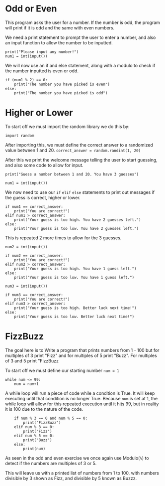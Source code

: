 # Odd or Even

This program asks the user for a number.
If the number is odd, the program will print if it is odd and the same with even numbers.

We need a print statement to prompt the user to enter a number, and also an input function to allow the number to be inputted.

```commandline
print("Please input any number!")
num1 = int(input())
```
We will now use an if and else statement, along with a modulo to check if the number inputted is even or odd.
```commandline
if (num1 % 2) == 0:
    print("The number you have picked is even")
else:
    print("The number you have picked is odd")
```

# Higher or Lower

To start off we must import the random library we do this by:

`import random`

After importing this, we must define the correct answer to a randomized value between 1 and 20.
`correct_answer = random.randint(1, 20)`

After this we print the welcome message telling the user to start guessing, and also some code to allow for input.

```commandline
print("Guess a number between 1 and 20. You have 3 guesses")

num1 = int(input())
```
We now need to use our `if` `elif` `else` statements to print out messages if the guess is correct, higher or lower.
```commandline
if num1 == correct_answer:
    print("You are correct!")
elif num1 > correct_answer:
    print("Your guess is too high. You have 2 guesses left.")
else:
    print("Your guess is too low. You have 2 guesses left.")
```
This is repeated 2 more times to allow for the 3 guesses.
```
num2 = int(input())

if num2 == correct_answer:
    print("You are correct!")
elif num2 > correct_answer:
    print("Your guess is too high. You have 1 guess left.")
else:
    print("Your guess is too low. You have 1 guess left.")

num3 = int(input())

if num3 == correct_answer:
    print("You are correct!")
elif num3 > correct_answer:
    print("Your guess is too high. Better luck next time!")
else:
    print("Your guess is too low. Better luck next time!")
```

# FizzBuzz

The goal here is to Write a program that prints numbers from 1 - 100 but for multiples of 3 print "Fizz" and for multiples of 5 print "Buzz". For multiples of 3 and 5 print "FizzBuzz

To start off we must define our starting number `num = 1`

```
while num <= 99:
    num = num+1
```
A while loop will run a piece of code while a condition is True. It will keep executing until that condition is no longer True.
Because `num` is set at 1, the while loop will allow for this repeated execution until it hits 99, but in reality it is 100 due to the nature of the code.

```commandline
    if num % 3 == 0 and num % 5 == 0:
        print("FizzBuzz")
    elif num % 3 == 0:
        print("Fizz")
    elif num % 5 == 0:
        print("Buzz")
    else:
        print(num)
```
As seen in the odd and even exercise we once again use Modulo(`%`) to detect if the numbers are multiples of 3 or 5.

This will leave us with a printed list of numbers from 1 to 100, with numbers divisible by 3 shown as Fizz, and divisible by 5 known as Buzzz.